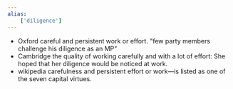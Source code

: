 ```yaml
---
alias:
    ['diligence']
---
```

- Oxford
  careful and persistent work or effort.
  "few party members challenge his diligence as an MP"
- Cambridge
  the quality of working carefully and with a lot of effort: She hoped that her diligence would be noticed at work.
- wikipedia
  carefulness and persistent effort or work—is listed as one of the seven capital virtues.